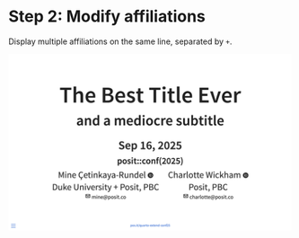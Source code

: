 # Step 2: Modify affiliations

Display multiple affiliations on the same line, separated by `+`.

![](2-modify-affiliations.png)
